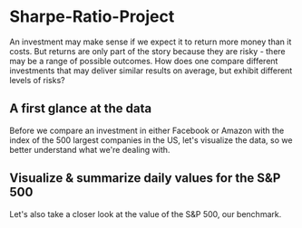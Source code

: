 # Sharpe-Ratio-Project
An investment may make sense if we expect it to return more money than it costs. But returns are only part of the story because they are risky - there may be a range of possible outcomes. How does one compare different investments that may deliver similar results on average, but exhibit different levels of risks?

## A first glance at the data
<p>Before we compare an investment in either Facebook or Amazon with the index of the 500 largest companies in the US, let's visualize the data, so we better understand what we're dealing with.</p>

## Visualize & summarize daily values for the S&P 500
<p>Let's also take a closer look at the value of the S&amp;P 500, our benchmark.</p>